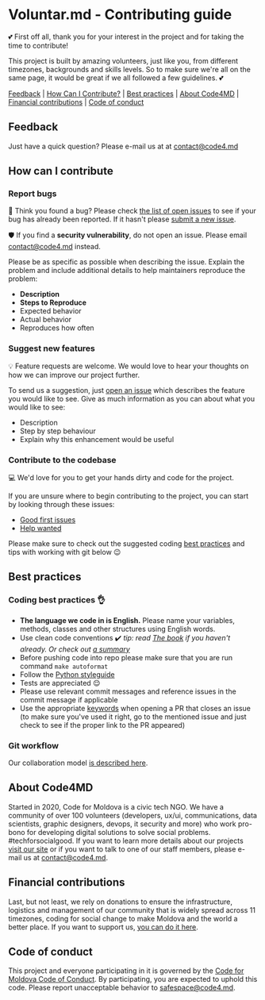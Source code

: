 # Voluntar.md - Contributing guide

:two_hearts: First off all, thank you for your interest in the project and for taking the time to contribute!

This project is built by amazing volunteers, just like you, from different timezones, backgrounds and skills levels. So to make sure we're all on the same page, it would be great if we all followed a few guidelines. :two_hearts:

[Feedback](#feedback) | [How Can I Contribute?](#how-can-i-contribute) | [Best practices](#best-practices) | [About Code4MD](#about-code4MD) | [Financial contributions](#financial-contributions) | [Code of conduct](#code-of-conduct)

## Feedback

Just have a quick question? Please e-mail us at at contact@code4.md

## How can I contribute

### Report bugs

:bug: Think you found a bug? Please check [the list of open issues](https://github.com/code4moldova/covid19md-voluntari-server/issues) to see if your bug has already been reported. If it hasn't please [submit a new issue](https://github.com/code4moldova/covid19md-voluntari-server/issues/new).

:shield: If you find a **security vulnerability**, do not open an issue. Please email contact@code4.md instead.

Please be as specific as possible when describing the issue. Explain the problem and include additional details to help maintainers reproduce the problem:

* **Description**
* **Steps to Reproduce**
* Expected behavior
* Actual behavior
* Reproduces how often

### Suggest new features

:bulb: Feature requests are welcome. We would love to hear your thoughts on how we can improve our project further.

To send us a suggestion, just [open an issue](https://github.com/code4moldova/covid19md-voluntari-server/issues/new) which describes the feature you would like to see. Give as much information as you can about what you would like to see:

* Description
* Step by step behaviour
* Explain why this enhancement would be useful

### Contribute to the codebase

:computer: We'd love for you to get your hands dirty and code for the project.

If you are unsure where to begin contributing to the project, you can start by looking through these issues:
* [Good first issues](https://github.com/code4moldova/covid19md-voluntari-server/issues?q=is%3Aissue+is%3Aopen+label%3A%22good+first+issue%22)
* [Help wanted](https://github.com/code4moldova/covid19md-voluntari-server/issues?q=is%3Aissue+is%3Aopen+label%3A%22help+wanted%22)

Please make sure to check out the suggested coding [best practices](#best-practices) and tips with working with git below :wink:

## Best practices

### Coding best practices :ok_hand:

* **The language we code in is English.** Please name your variables, methods, classes and other structures using English words.
* Use clean code conventions :heavy_check_mark: *tip: read [The book](https://www.goodreads.com/book/show/3735293-clean-code) if you haven't already. Or check out [a summary](https://gist.github.com/wojteklu/73c6914cc446146b8b533c0988cf8d29)*
* Before pushing code into repo please make sure that you are run command `make autoformat`
* Follow the [Python styleguide](https://www.python.org/dev/peps/pep-0008/) 
* Tests are appreciated :relieved:
* Please use relevant commit messages and reference issues in the commit message if applicable
* Use the appropriate [keywords](https://help.github.com/en/github/managing-your-work-on-github/closing-issues-using-keywords) when opening a PR that closes an issue (to make sure you've used it right, go to the mentioned issue and just check to see if the proper link to the PR appeared)

### Git workflow

Our collaboration model [is described here](.github/WORKFLOW.md).

## About Code4MD

Started in 2020, Code for Moldova is a civic tech NGO. We have a community of over 100 volunteers (developers, ux/ui, communications, data scientists, graphic designers, devops, it security and more) who work pro-bono for developing digital solutions to solve social problems. #techforsocialgood. If you want to learn more details about our projects [visit our site](http://www.code4.md) or if you want to talk to one of our staff members, please e-mail us at contact@code4.md.

## Financial contributions

Last, but not least, we rely on donations to ensure the infrastructure, logistics and management of our community that is widely spread across 11 timezones, coding for social change to make Moldova and the world a better place. If you want to support us, [you can do it here](https://code4.md/).

## Code of conduct

This project and everyone participating in it is governed by the [Code for Moldova Code of Conduct](https://code4.md). By participating, you are expected to uphold this code. Please report unacceptable behavior to safespace@code4.md.